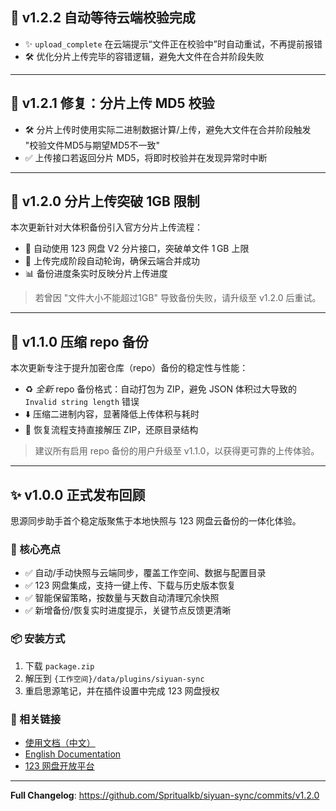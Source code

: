 ## 🔧 v1.2.2 自动等待云端校验完成

- ✨ `upload_complete` 在云端提示“文件正在校验中”时自动重试，不再提前报错
- 🛠️ 优化分片上传完毕的容错逻辑，避免大文件在合并阶段失败

---

## 🔧 v1.2.1 修复：分片上传 MD5 校验

- 🛠️ 分片上传时使用实际二进制数据计算/上传，避免大文件在合并阶段触发 "校验文件MD5与期望MD5不一致"
- ✅ 上传接口若返回分片 MD5，将即时校验并在发现异常时中断

---

## 🚀 v1.2.0 分片上传突破 1GB 限制

本次更新针对大体积备份引入官方分片上传流程：

- 🧩 自动使用 123 网盘 V2 分片接口，突破单文件 1 GB 上限
- 🔁 上传完成阶段自动轮询，确保云端合并成功
- 📊 备份进度条实时反映分片上传进度

> 若曾因 "文件大小不能超过1GB" 导致备份失败，请升级至 v1.2.0 后重试。

---

## 🚀 v1.1.0 压缩 repo 备份

本次更新专注于提升加密仓库（repo）备份的稳定性与性能：

- ♻️ *全新* repo 备份格式：自动打包为 ZIP，避免 JSON 体积过大导致的 `Invalid string length` 错误
- ⬇️ 压缩二进制内容，显著降低上传体积与耗时
- 🔄 恢复流程支持直接解压 ZIP，还原目录结构

> 建议所有启用 repo 备份的用户升级至 v1.1.0，以获得更可靠的上传体验。

---

## ✨ v1.0.0 正式发布回顾

思源同步助手首个稳定版聚焦于本地快照与 123 网盘云备份的一体化体验。

### 🎯 核心亮点
- ✅ 自动/手动快照与云端同步，覆盖工作空间、数据与配置目录
- ✅ 123 网盘集成，支持一键上传、下载与历史版本恢复
- ✅ 智能保留策略，按数量与天数自动清理冗余快照
- ✅ 新增备份/恢复实时进度提示，关键节点反馈更清晰

### 📦 安装方式
1. 下载 `package.zip`
2. 解压到 `{工作空间}/data/plugins/siyuan-sync`
3. 重启思源笔记，并在插件设置中完成 123 网盘授权

### 🔗 相关链接
- [使用文档（中文）](https://github.com/Spritualkb/siyuan-sync/blob/main/README_zh_CN.md)
- [English Documentation](https://github.com/Spritualkb/siyuan-sync/blob/main/README.md)
- [123 网盘开放平台](https://www.123pan.com/openapi)

---

**Full Changelog**: https://github.com/Spritualkb/siyuan-sync/commits/v1.2.0
